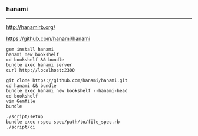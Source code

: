 ### hanami
---
http://hanamirb.org/

https://github.com/hanami/hanami

```
gem install hanami
hanami new bookshelf
cd bookshelf && bundle
bundle exec hanami server
curl http://localhost:2300

git clone https://github.com/hanami/hanami.git
cd hanami && bundle
bundle exec hanami new bookshelf --hanami-head
cd bookshelf
vim Gemfile
bundle

./script/setup
bundle exec rspec spec/path/to/file_spec.rb
./script/ci
```

```
```

```
```


